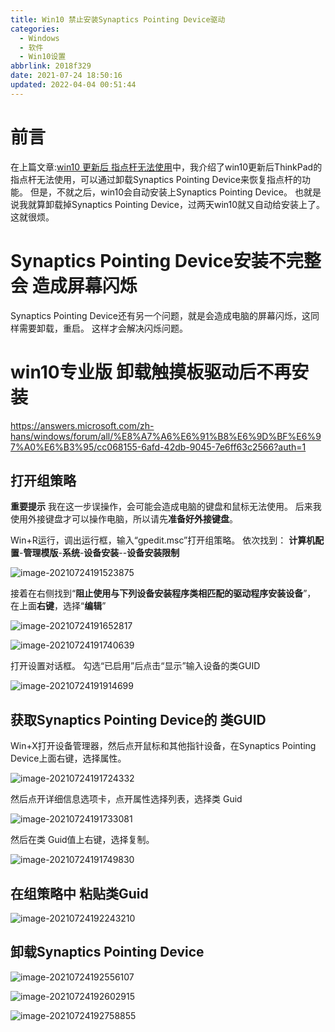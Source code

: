 ```yaml
---
title: Win10 禁止安装Synaptics Pointing Device驱动
categories: 
  - Windows
  - 软件
  - Win10设置
abbrlink: 2018f329
date: 2021-07-24 18:50:16
updated: 2022-04-04 00:51:44
---
```

# 前言
在上篇文章:[win10 更新后 指点杆无法使用](/blog/4ca2ad13/)中，我介绍了win10更新后ThinkPad的指点杆无法使用，可以通过卸载Synaptics Pointing Device来恢复指点杆的功能。
但是，不就之后，win10会自动安装上Synaptics Pointing Device。
也就是说我就算卸载掉Synaptics Pointing Device，过两天win10就又自动给安装上了。这就很烦。

# Synaptics Pointing Device安装不完整会 造成屏幕闪烁
Synaptics Pointing Device还有另一个问题，就是会造成电脑的屏幕闪烁，这同样需要卸载，重启。
这样才会解决闪烁问题。

# win10专业版 卸载触摸板驱动后不再安装
<https://answers.microsoft.com/zh-hans/windows/forum/all/%E8%A7%A6%E6%91%B8%E6%9D%BF%E6%97%A0%E6%B3%95/cc068155-6afd-42db-9045-7e6ff63c2566?auth=1>
## 打开组策略
**重要提示**
我在这一步误操作，会可能会造成电脑的键盘和鼠标无法使用。
后来我使用外接键盘才可以操作电脑，所以请先**准备好外接键盘**。

Win+R运行，调出运行框，输入“gpedit.msc”打开组策略。
依次找到： **计算机配置**-**管理模版**-**系统**-**设备安装**--**设备安装限制**

![image-20210724191523875](https://gitee.com/XiaoLan223/images/raw/master/Blog/Sum/20210724191531.png)

接着在右侧找到“**阻止使用与下列设备安装程序类相匹配的驱动程序安装设备**”， 在上面**右键**，选择“**编辑**”

![image-20210724191652817](https://gitee.com/XiaoLan223/images/raw/master/Blog/Sum/20210724191652.png)

![image-20210724191740639](https://gitee.com/XiaoLan223/images/raw/master/Blog/Sum/20210724191740.png)



打开设置对话框。 勾选“已启用”后点击“显示”输入设备的类GUID

![image-20210724191914699](https://gitee.com/XiaoLan223/images/raw/master/Blog/Sum/20210724191914.png)

## 获取Synaptics Pointing Device的 类GUID
Win+X打开设备管理器，然后点开鼠标和其他指针设备，在Synaptics Pointing Device上面右键，选择属性。

![image-20210724191724332](https://gitee.com/XiaoLan223/images/raw/master/Blog/Sum/20210724191724.png)

然后点开详细信息选项卡，点开属性选择列表，选择类 Guid

![image-20210724191733081](https://gitee.com/XiaoLan223/images/raw/master/Blog/Sum/20210724191733.png)

然后在类 Guid值上右键，选择复制。

![image-20210724191749830](https://gitee.com/XiaoLan223/images/raw/master/Blog/Sum/20210724191749.png)

## 在组策略中 粘贴类Guid

![image-20210724192243210](https://gitee.com/XiaoLan223/images/raw/master/Blog/Sum/20210724192243.png)

## 卸载Synaptics Pointing Device

![image-20210724192556107](https://gitee.com/XiaoLan223/images/raw/master/Blog/Sum/20210724192556.png)

![image-20210724192602915](https://gitee.com/XiaoLan223/images/raw/master/Blog/Sum/20210724192602.png)

![image-20210724192758855](https://gitee.com/XiaoLan223/images/raw/master/Blog/Sum/20210724192758.png)
